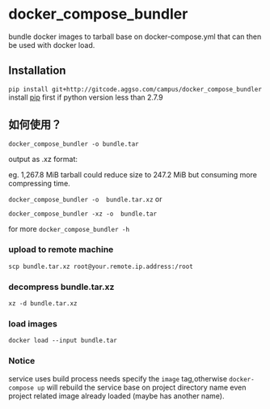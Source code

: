 # docker_compose_bundler  

bundle docker images to tarball base on docker-compose.yml that can then be used with docker load. 

## Installation
`pip install git+http://gitcode.aggso.com/campus/docker_compose_bundler`  
install [pip](https://pip.pypa.io/en/latest/installing/) first if python version less than 2.7.9


## 如何使用？  

`docker_compose_bundler -o bundle.tar` 

output as .xz format:  

eg. 1,267.8 MiB tarball could reduce size to 247.2 MiB  but consuming more compressing time.

`docker_compose_bundler -o  bundle.tar.xz` or  

`docker_compose_bundler -xz -o  bundle.tar`  

for more `docker_compose_bundler -h`

### upload to remote machine  

`scp bundle.tar.xz root@your.remote.ip.address:/root  `

### decompress bundle.tar.xz  

`xz -d bundle.tar.xz`  

### load images  

`docker load --input bundle.tar`  

### Notice

service uses build process needs specify the ```image``` tag,otherwise ```docker-compose up``` will rebuild the service base on project directory name even project related image already loaded (maybe has another name).